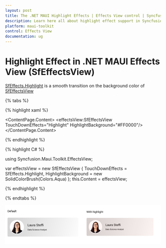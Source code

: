 ```yaml
---
layout: post
title: The .NET MAUI Highlight Effects | Effects View control | Syncfusion®
description: Learn here all about highlight effect support in Syncfusion® .NET MAUI Effects View (SfEffectsView) control and more.
platform: maui-toolkit
control: Effects View
documentation: ug
---
```


# Highlight Effect in .NET MAUI Effects View (SfEffectsView)

[SfEffects.Highlight](https://help.syncfusion.com/cr/maui-toolkit/Syncfusion.Maui.Toolkit.EffectsView.SfEffects.html#Syncfusion_Maui_Toolkit_EffectsView_SfEffects_Highlight) is a smooth transition on the background color of [SfEffectsView](https://help.syncfusion.com/cr/maui-toolkit/Syncfusion.Maui.Toolkit.EffectsView.SfEffectsView.html)

{% tabs %} 

{% highlight xaml %}

<ContentPage 
    xmlns:effectsView="clr-namespace:Syncfusion.Maui.Toolkit.EffectsView;assembly=Syncfusion.Maui.Toolkit">
    <ContentPage.Content> 
	<effectsView:SfEffectsView  
        TouchDownEffects="Highlight" 
        HighlightBackground="#FF0000"/> 
	</ContentPage.Content>  
</ContentPage>

{% endhighlight %}

{% highlight C# %}

using Syncfusion.Maui.Toolkit.EffectsView;

var effectsView = new SfEffectsView
{
    TouchDownEffects = SfEffects.Highlight,
    HighlightBackground = new SolidColorBrush(Colors.Aqua)
};
this.Content = effectsView;  

{% endhighlight %}

{% endtabs %}

![.net maui highlight effect](Effects_images/net_maui_highlight_effect.png)